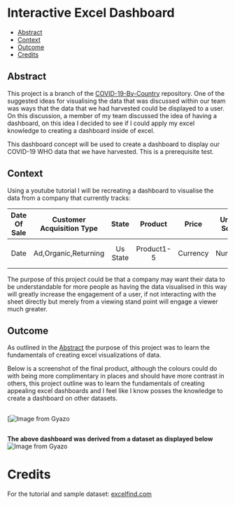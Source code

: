 ﻿# Interactive Excel Dashboard
* [Abstract](#Abstract )
* [Context](#Context)
* [Outcome](#Outcome) 
* [Credits](#Credits)
## Abstract <a name="Abstract "></a>
This project is a branch of the [COVID-19-By-Country](https://github.com/OQ2000/COVID-19-By-Country) repository.
One of the suggested ideas for visualising the data that was discussed within our team was ways that the data that we had harvested could be displayed to a user.
On this discussion, a member of my team discussed the idea of having a dashboard, on this idea I decided to see if I could apply my excel knowledge to creating a dashboard inside of excel.

This dashboard concept will be used to create a dashboard to display our COVID-19 WHO data that we have harvested.
This is a prerequisite test.
## Context <a name="Context"></a>
Using a youtube tutorial I will be recreating a dashboard to visualise the data from a company that currently tracks:

|Date Of Sale|Customer Acquisition Type|State|Product|Price|Units Sold|Revenue|Delivery Performance|Return|Customer Satisfaction Rating|
|:-:|:-:|:-:|:-:|:-:|:-:|:-:|:-:|:-:|:-:|
|Date|Ad,Organic,Returning|Us State|Product1-5|Currency|Number|Currency|On-Time,Delayed|No,Yes|1(Very Low)-5(Very-High)


The purpose of this project could be that a company may want their data to be understandable for more people as having the data visualised in this way will greatly increase the engagement of a user, if not interacting with the sheet directly but merely from a viewing stand point will engage a viewer much greater.

## Outcome <a name="Outcome"></a>
As outlined in the [Abstract](#Abstract) the purpose of this project was to learn the fundamentals of creating excel visualizations of data.

Below is a screenshot of the final product, although the colours could do with being more complimentary in places and should have more contrast in others, this project outline was to learn the fundamentals of creating appealing excel dashboards and I feel like I know posses the knowledge to create a dashboard on other datasets.
##
[![Image from Gyazo](https://gyazo.com/7e3d01ce047bcb95bff221bf633e9ba9)
##
<strong> The above dashboard was derived from a dataset as displayed below</strong>
![Image from Gyazo](https://i.gyazo.com/3ed0af9a127a1cff46ef330c9068d912.png)

# Credits<a name="Credits"></a>
For the tutorial and sample dataset: [excelfind.com](https://excelfind.com/) 

